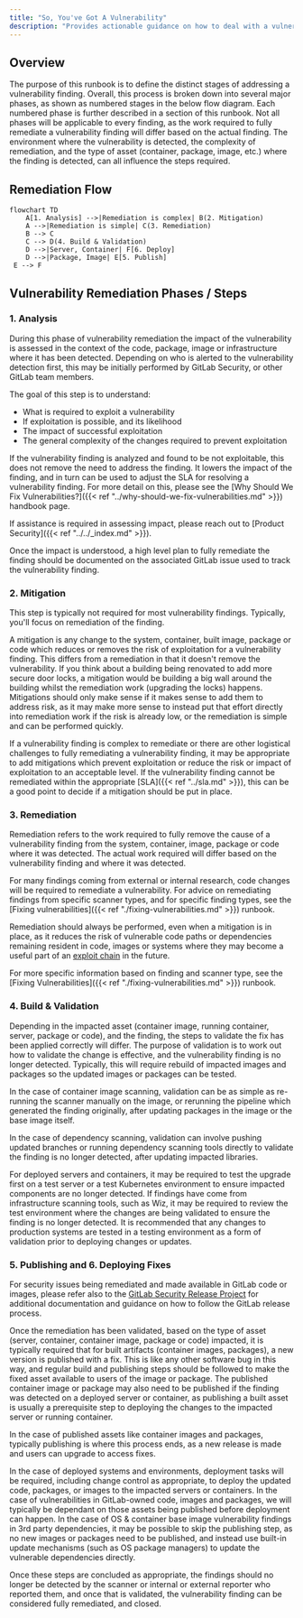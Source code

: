 ```yaml
---
title: "So, You've Got A Vulnerability"
description: "Provides actionable guidance on how to deal with a vulnerability detection for non-Security team members"
---
```


## Overview

The purpose of this runbook is to define the distinct stages of addressing a vulnerability finding.
Overall, this process is broken down into several major phases, as shown as numbered stages in the below flow diagram.
Each numbered phase is further described in a section of this runbook.
Not all phases will be applicable to every finding, as the work required to fully remediate a vulnerability finding will differ based on the actual finding.
The environment where the vulnerability is detected, the complexity of remediation, and the type of asset (container, package, image, etc.) where the finding is detected, can all influence the steps required.

## Remediation Flow

```mermaid
flowchart TD
    A[1. Analysis] -->|Remediation is complex| B(2. Mitigation)
    A -->|Remediation is simple| C(3. Remediation)
    B --> C
    C --> D(4. Build & Validation)
    D -->|Server, Container| F[6. Deploy]
    D -->|Package, Image| E[5. Publish]
 E --> F
```

## Vulnerability Remediation Phases / Steps

### 1. Analysis

During this phase of vulnerability remediation the impact of the vulnerability is assessed in the context of the code, package, image or infrastructure where it has been detected.
Depending on who is alerted to the vulnerability detection first, this may be initially performed by GitLab Security, or other GitLab team members.

The goal of this step is to understand:

- What is required to exploit a vulnerability
- If exploitation is possible, and its likelihood
- The impact of successful exploitation
- The general complexity of the changes required to prevent exploitation

If the vulnerability finding is analyzed and found to be not exploitable, this does not remove the need to address the finding. It lowers the impact of the finding, and in turn can be used to adjust the SLA for resolving a vulnerability finding. For more detail on this, please see the [Why Should We Fix Vulnerabilities?]({{< ref "../why-should-we-fix-vulnerabilities.md" >}}) handbook page.

If assistance is required in assessing impact, please reach out to [Product Security]({{< ref "../../_index.md" >}}).

Once the impact is understood, a high level plan to fully remediate the finding should be documented on the associated GitLab issue used to track the vulnerability finding.

### 2. Mitigation

This step is typically not required for most vulnerability findings. Typically, you'll focus on remediation of the finding.

A mitigation is any change to the system, container, built image, package or code which reduces or removes the risk of exploitation for a vulnerability finding. This differs from a remediation in that it doesn't remove the vulnerability. If you think about a building being renovated to add more secure door locks, a mitigation would be building a big wall around the building whilst the remediation work (upgrading the locks) happens. Mitigations should only make sense if it makes sense to add them to address risk, as it may make more sense to instead put that effort directly into remediation work if the risk is already low, or the remediation is simple and can be performed quickly.

If a vulnerability finding is complex to remediate or there are other logistical challenges to fully remediating a vulnerability finding, it may be appropriate to add mitigations which prevent exploitation or reduce the risk or impact of exploitation to an acceptable level. If the vulnerability finding cannot be remediated within the appropriate [SLA]({{< ref "../sla.md" >}}), this can be a good point to decide if a mitigation should be put in place.

### 3. Remediation

Remediation refers to the work required to fully remove the cause of a vulnerability finding from the system, container, image, package or code where it was detected. The actual work required will differ based on the vulnerability finding and where it was detected.

For many findings coming from external or internal research, code changes will be required to remediate a vulnerability.
For advice on remediating findings from specific scanner types, and for specific finding types, see the [Fixing vulnerabilities]({{< ref "./fixing-vulnerabilities.md" >}}) runbook.

Remediation should always be performed, even when a mitigation is in place, as it reduces the risk of vulnerable code paths or dependencies remaining resident in code, images or systems where they may become a useful part of an [exploit chain](https://en.wikipedia.org/wiki/Exploit_(computer_security)#Classification) in the future.

For more specific information based on finding and scanner type, see the [Fixing Vulnerabilities]({{< ref "./fixing-vulnerabilities.md" >}}) runbook.

### 4. Build & Validation

Depending in the impacted asset (container image, running container, server, package or code), and the finding, the steps to validate the fix has been applied correctly will differ. The purpose of validation is to work out how to validate the change is effective, and the vulnerability finding is no longer detected. Typically, this will require rebuild of impacted images and packages so the updated images or packages can be tested.

In the case of container image scanning, validation can be as simple as re-running the scanner manually on the image, or rerunning the pipeline which generated the finding originally, after updating packages in the image or the base image itself.

In the case of dependency scanning, validation can involve pushing updated branches or running dependency scanning tools directly to validate the finding is no longer detected, after updating impacted libraries.

For deployed servers and containers, it may be required to test the upgrade first on a test server or a test Kubernetes environment to ensure impacted components are no longer detected. If findings have come from infrastructure scanning tools, such as Wiz, it may be required to review the test environment where the changes are being validated to ensure the finding is no longer detected. It is recommended that any changes to production systems are tested in a testing environment as a form of validation prior to deploying changes or updates.

### 5. Publishing and 6. Deploying Fixes

For security issues being remediated and made available in GitLab code or images, please refer also to the [GitLab Security Release Project](https://gitlab.com/gitlab-org/release/docs/-/tree/master/general/security) for additional documentation and guidance on how to follow the GitLab release process.

Once the remediation has been validated, based on the type of asset (server, container, container image, package or code) impacted, it is typically required that for built artifacts (container images, packages), a new version is published with a fix. This is like any other software bug in this way, and regular build and publishing steps should be followed to make the fixed asset available to users of the image or package. The published container image or package may also need to be published if the finding was detected on a deployed server or container, as publishing a built asset is usually a prerequisite step to deploying the changes to the impacted server or running container.

In the case of published assets like container images and packages, typically publishing is where this process ends, as a new release is made and users can upgrade to access fixes.

In the case of deployed systems and environments, deployment tasks will be required, including change control as appropriate, to deploy the updated code, packages, or images to the impacted servers or containers. In the case of vulnerabilities in GitLab-owned code, images and packages, we will typically be dependant on those assets being published before deployment can happen. In the case of OS & container base image vulnerability findings in 3rd party dependencies, it may be possible to skip the publishing step, as no new images or packages need to be published, and instead use built-in update mechanisms (such as OS package managers) to update the vulnerable dependencies directly.

Once these steps are concluded as appropriate, the findings should no longer be detected by the scanner or internal or external reporter who reported them, and once that is validated, the vulnerability finding can be considered fully remediated, and closed.
